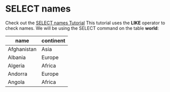 # SELECT names

Check out the [SELECT names Tutorial](https://sqlzoo.net/wiki/SELECT_names)
This tutorial uses the **LIKE** operator to check names. We will be using the SELECT command on the table **world**:

name | continent
-----|---------
Afghanistan | Asia
Albania | Europe
Algeria | Africa
Andorra | Europe
Angola | Africa
